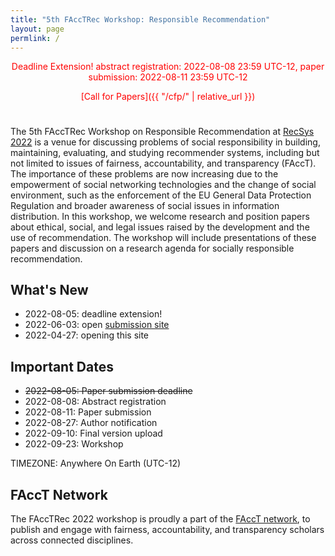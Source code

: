 ```yaml
---
title: "5th FAccTRec Workshop: Responsible Recommendation"
layout: page
permlink: /
---
```


<div style="color: red; text-align: center; margin-bottom: 5ex;">
<p>Deadline Extension! abstract registration: 2022-08-08 23:59 UTC-12, paper submission: 2022-08-11 23:59 UTC-12</p>
<p>[Call for Papers]({{ "/cfp/" | relative_url }})</p>
</div>

The 5th FAccTRec Workshop on Responsible Recommendation at [RecSys 2022](https://recsys.acm.org/recsys22/) is a venue for discussing problems of social responsibility in building, maintaining, evaluating, and studying recommender systems, including but not limited to issues of fairness, accountability, and transparency (FAccT).
The importance of these problems are now increasing due to the empowerment of social networking technologies and the change of social environment, such as the enforcement of the EU General Data Protection Regulation and broader awareness of social issues in information distribution.
In this workshop, we welcome research and position papers about ethical, social, and legal issues raised by the development and the use of recommendation.
The workshop will include presentations of these papers and discussion on a research agenda for socially responsible recommendation.

## What's New

* 2022-08-05: deadline extension!
* 2022-06-03: open [submission site](https://easychair.org/conferences/?conf=facctrec2022)
* 2022-04-27: opening this site

## Important Dates

- <span style="text-decoration: line-through;">2022-08-05: Paper submission deadline</span>
- 2022-08-08: Abstract registration
- 2022-08-11: Paper submission
- 2022-08-27: Author notification
- 2022-09-10: Final version upload
- 2022-09-23: Workshop

TIMEZONE: Anywhere On Earth (UTC-12)

## FAccT Network

The FAccTRec 2022 workshop is proudly a part of the [FAccT network](https://facctconference.org/network/), to publish and engage with fairness, accountability, and transparency scholars across connected disciplines.
